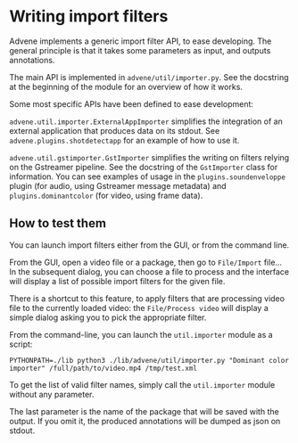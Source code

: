 # Writing import filters

Advene implements a generic import filter API, to ease developing. The
general principle is that it takes some parameters as input, and
outputs annotations.

The main API is implemented in `advene/util/importer.py`. See the
docstring at the beginning of the module for an overview of how it
works.

Some most specific APIs have been defined to ease development:

`advene.util.importer.ExternalAppImporter` simplifies the integration
of an external application that produces data on its stdout. See
`advene.plugins.shotdetectapp` for an example of how to use it.

`advene.util.gstimporter.GstImporter` simplifies the writing on
filters relying on the Gstreamer pipeline. See the docstring of the
`GstImporter` class for information.  You can see examples of usage in
the `plugins.soundenveloppe` plugin (for audio, using Gstreamer
message metadata) and `plugins.dominantcolor` (for video, using frame
data).

## How to test them

You can launch import filters either from the GUI, or from the command line.

From the GUI, open a video file or a package, then go to `File/Import`
file...  In the subsequent dialog, you can choose a file to process
and the interface will display a list of possible import filters for
the given file.

There is a shortcut to this feature, to apply filters that are
processing video file to the currently loaded video: the `File/Process
video` will display a simple dialog asking you to pick the appropriate
filter.

From the command-line, you can launch the `util.importer` module as a
script:

    PYTHONPATH=./lib python3 ./lib/advene/util/importer.py "Dominant color importer" /full/path/to/video.mp4 /tmp/test.xml

To get the list of valid filter names, simply call the `util.importer`
module without any parameter.

The last parameter is the name of the package that will be saved with
the output. If you omit it, the produced annotations will be dumped as
json on stdout.
